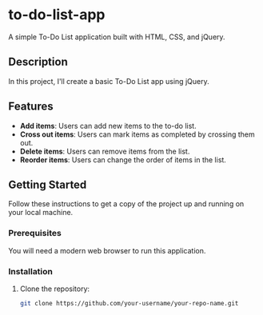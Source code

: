 # to-do-list-app
A simple To-Do List application built with HTML, CSS, and jQuery.

## Description

In this project, I'll create a basic To-Do List app using jQuery. 

## Features

- **Add items**: Users can add new items to the to-do list.
- **Cross out items**: Users can mark items as completed by crossing them out.
- **Delete items**: Users can remove items from the list.
- **Reorder items**: Users can change the order of items in the list.

## Getting Started

Follow these instructions to get a copy of the project up and running on your local machine.

### Prerequisites

You will need a modern web browser to run this application.

### Installation

1. Clone the repository:
   ```bash
   git clone https://github.com/your-username/your-repo-name.git
